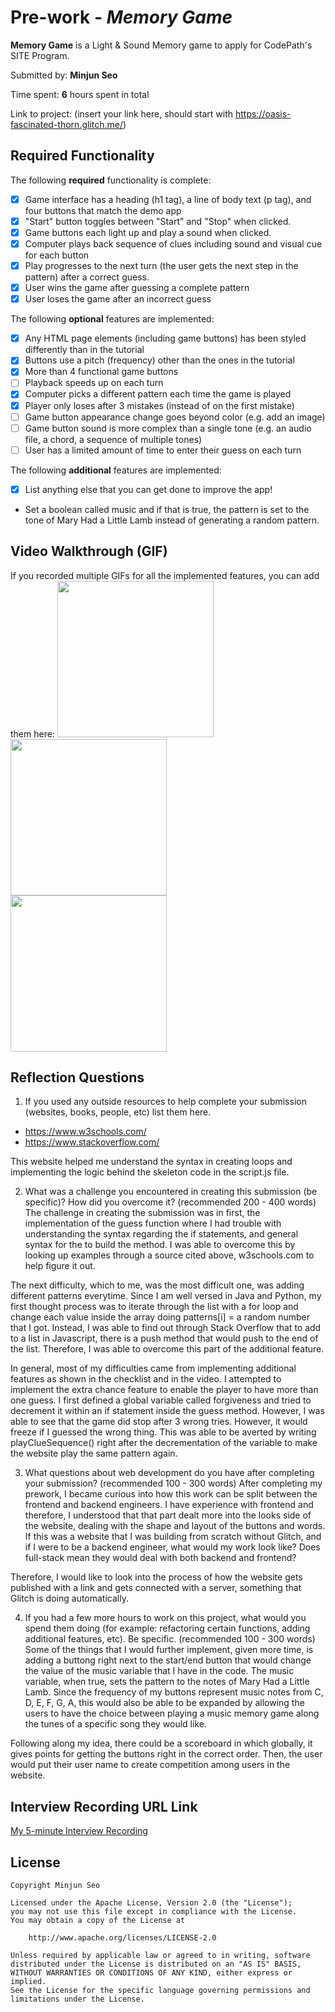 # Pre-work - *Memory Game*

**Memory Game** is a Light & Sound Memory game to apply for CodePath's SITE Program. 

Submitted by: **Minjun Seo**

Time spent: **6** hours spent in total

Link to project: (insert your link here, should start with https://oasis-fascinated-thorn.glitch.me/)

## Required Functionality

The following **required** functionality is complete:

* [X] Game interface has a heading (h1 tag), a line of body text (p tag), and four buttons that match the demo app
* [X] "Start" button toggles between "Start" and "Stop" when clicked. 
* [X] Game buttons each light up and play a sound when clicked. 
* [X] Computer plays back sequence of clues including sound and visual cue for each button
* [X] Play progresses to the next turn (the user gets the next step in the pattern) after a correct guess. 
* [X] User wins the game after guessing a complete pattern
* [X] User loses the game after an incorrect guess

The following **optional** features are implemented:

* [X] Any HTML page elements (including game buttons) has been styled differently than in the tutorial
* [X] Buttons use a pitch (frequency) other than the ones in the tutorial
* [X] More than 4 functional game buttons
* [ ] Playback speeds up on each turn
* [X] Computer picks a different pattern each time the game is played
* [X] Player only loses after 3 mistakes (instead of on the first mistake)
* [ ] Game button appearance change goes beyond color (e.g. add an image)
* [ ] Game button sound is more complex than a single tone (e.g. an audio file, a chord, a sequence of multiple tones)
* [ ] User has a limited amount of time to enter their guess on each turn

The following **additional** features are implemented:

- [X] List anything else that you can get done to improve the app!
- Set a boolean called music and if that is true, the pattern is set to the tone of Mary Had a Little Lamb instead of generating a random pattern.

## Video Walkthrough (GIF)

If you recorded multiple GIFs for all the implemented features, you can add them here:
<img src="http://g.recordit.co/J5LMFayNQD.gif" width=250><br>
<img src="http://g.recordit.co/WAJmpjMpXH.gif" width=250><br>
<img src="http://g.recordit.co/KDfFKBHAcC.gif" width=250><br>

## Reflection Questions
1. If you used any outside resources to help complete your submission (websites, books, people, etc) list them here. 
- https://www.w3schools.com/
- https://www.stackoverflow.com/

This website helped me understand the syntax in creating loops and implementing the logic behind the skeleton code in the script.js file.

2. What was a challenge you encountered in creating this submission (be specific)? How did you overcome it? (recommended 200 - 400 words) 
The challenge in creating the submission was in first, the implementation of the guess function where I had trouble with understanding the syntax regarding the if statements, and general syntax for the to build the method. I was able to overcome this by looking up examples through a source cited above, w3schools.com to help figure it out. 

The next difficulty, which to me, was the most difficult one, was adding different patterns everytime. Since I am well versed in Java and Python, my first thought process was to iterate through the list with a for loop and change each value inside the array doing patterns[i] = a random number that I got. Instead, I was able to find out through Stack Overflow that to add to a list in Javascript, there is a push method that would push to the end of the list. Therefore, I was able to overcome this part of the additional feature.

In general, most of my difficulties came from implementing additional features as shown in the checklist and in the video. I attempted to implement the extra chance feature to enable the player to have more than one guess. I first defined a global variable called forgiveness and tried to decrement it within an if statement inside the guess method. However, I was able to see that the game did stop after 3 wrong tries. However, it would freeze if I guessed the wrong thing. This was able to be averted by writing playClueSequence() right after the decrementation of the variable to make the website play the same pattern again. 

3. What questions about web development do you have after completing your submission? (recommended 100 - 300 words) 
After completing my prework, I became curious into how this work can be split between the frontend and backend engineers. I have experience with frontend and therefore, I understood that that part dealt more into the looks side of the website, dealing with the shape and layout of the buttons and words. If this was a website that I was building from scratch without Glitch, and if I were to be a backend engineer, what would my work look like? Does full-stack mean they would deal with both backend and frontend?

Therefore, I would like to look into the process of how the website gets published with a link and gets connected with a server, something that Glitch is doing automatically. 

4. If you had a few more hours to work on this project, what would you spend them doing (for example: refactoring certain functions, adding additional features, etc). Be specific. (recommended 100 - 300 words) 
Some of the things that I would further implement, given more time, is adding a buttong right next to the start/end button that would change the value of the music variable that I have in the code. The music variable, when true, sets the pattern to the notes of Mary Had a Little Lamb. Since the frequency of my buttons represent music notes from C, D, E, F, G, A, this would also be able to be expanded by allowing the users to have the choice between playing a music memory game along the tunes of a specific song they would like. 

Following along my idea, there could be a scoreboard in which globally, it gives points for getting the buttons right in the correct order. Then, the user would put their user name to create competition among users in the website. 


## Interview Recording URL Link

[My 5-minute Interview Recording](your-link-here)


## License

    Copyright Minjun Seo

    Licensed under the Apache License, Version 2.0 (the "License");
    you may not use this file except in compliance with the License.
    You may obtain a copy of the License at

        http://www.apache.org/licenses/LICENSE-2.0

    Unless required by applicable law or agreed to in writing, software
    distributed under the License is distributed on an "AS IS" BASIS,
    WITHOUT WARRANTIES OR CONDITIONS OF ANY KIND, either express or implied.
    See the License for the specific language governing permissions and
    limitations under the License.
